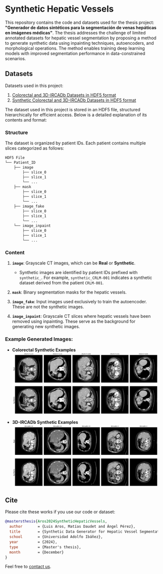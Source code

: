 # Synthetic Hepatic Vessels

This repository contains the code and datasets used for the thesis project: **"Generador de datos sintéticos para la segmentación de venas hepáticas en imágenes médicas"**. The thesis addresses the challenge of limited annotated datasets for hepatic vessel segmentation by proposing a method to generate synthetic data using inpainting techniques, autoencoders, and morphological operations. The method enables training deep learning models with improved segmentation performance in data-constrained scenarios.

## Datasets

Datasets used in this project:
1. [Colorectal and 3D-IRCADb Datasets in HDF5 format](https://drive.google.com/file/d/1FTMLB06NshHWCEBE7y4Rg7OnNiPPAF3p/view?usp=sharing)
2. [Synthetic Colorectal and 3D-IRCADb Datasets in HDF5 format](https://drive.google.com/file/d/1KcWCvGoVDVoA44xMitbrb1-NTXbHmjHS/view?usp=sharing)

The dataset used in this project is stored in an HDF5 file, structured hierarchically for efficient access. Below is a detailed explanation of its contents and format:

### Structure
The dataset is organized by patient IDs. Each patient contains multiple slices categorized as follows:
```
HDF5 File
└── Patient_ID
    ├── image
        ├── slice_0
        ├── slice_1
        └── ...
    ├── mask
        ├── slice_0
        ├── slice_1
        └── ...
    ├── image_fake
        ├── slice_0
        ├── slice_1
        └── ...
    └── image_inpaint
        ├── slice_0
        ├── slice_1
        └── ...
```


### Content
1. **`image`**: Grayscale CT images, which can be **Real** or **Synthetic**.
   - Synthetic images are identified by patient IDs prefixed with `synthetic_`. For example, `synthetic_CRLM-001` indicates a synthetic dataset derived from the patient `CRLM-001`.

2. **`mask`**: Binary segmentation masks for the hepatic vessels.

3. **`image_fake`**: Input images used exclusively to train the autoencoder. These are not the synthetic images.

4. **`image_inpaint`**: Grayscale CT slices where hepatic vessels have been removed using inpainting. These serve as the background for generating new synthetic images.

### Example Generated Images:
- **Colorectal Synthetic Examples**  
![Colorectal Synthetic Examples](docs/colorectal-synthetic_examples.png)

- **3D-IRCADb Synthetic Examples**  
![3D-IRCADb Synthetic Examples](docs/3dircadb-synthetic_examples.png)

## Cite
Please cite these works if you use our code or dataset:
```bibtex
@mastersthesis{Aros2024SyntheticHepaticVessels,
  author       = {Luis Aros, Matías Daudet and Ángel Pérez},
  title        = {Synthetic Data Generator for Hepatic Vessel Segmentation in Medical Images},
  school       = {Universidad Adolfo Ibáñez},
  year         = {2024},
  type         = {Master's thesis},
  month        = {December}
}
```
Feel free to [contact us](mailto:synthetic.hepatic.vessels@gmail.com).